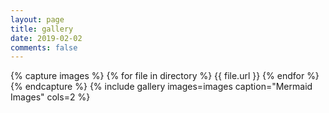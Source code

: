 ```yaml
---
layout: page
title: gallery
date: 2019-02-02
comments: false
---
```


{% capture images %}
    {% for file in directory %}
	    {{ file.url }}
	{% endfor %}
{% endcapture %}
{% include gallery images=images caption="Mermaid Images" cols=2 %}

